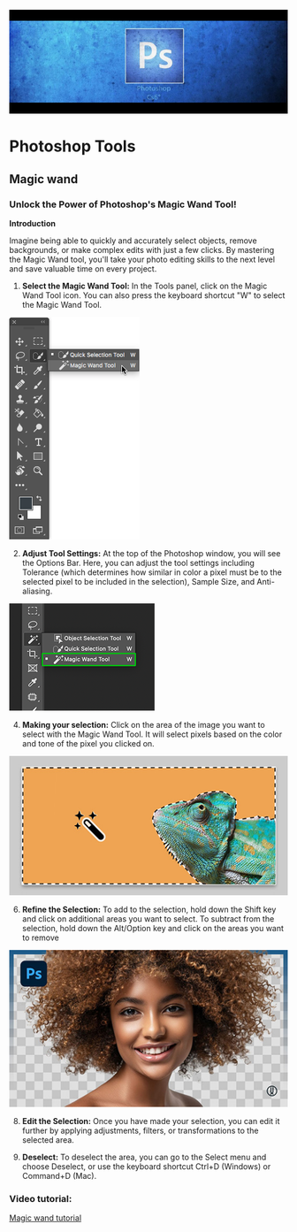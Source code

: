 ![alt text][def]

# Photoshop Tools
## Magic wand 
### Unlock the Power of Photoshop's Magic Wand Tool!
**Introduction** 

Imagine being able to quickly and accurately select objects, remove backgrounds, or make complex edits with just a few clicks. By mastering the Magic Wand tool, you'll take your photo editing skills to the next level and save valuable time on every project. 

1. **Select the Magic Wand Tool:**  In the Tools panel, click on the Magic Wand Tool icon. You can also press the keyboard shortcut "W" to select the Magic Wand Tool.

![Select Magic wand](magic-wand-tool-shortcut.png)

2. **Adjust Tool Settings:** At the top of the Photoshop window, you will see the Options Bar. Here, you can adjust the tool settings including Tolerance (which determines how similar in color a pixel must be to the selected pixel to be included in the selection), Sample Size, and Anti-aliasing.
   
![alt text](<Option bar.png>)

4. **Making your selection:** Click on the area of the image you want to select with the Magic Wand Tool. It will select pixels based on the color and tone of the pixel you clicked on.
   
![alt text](MagicWand-hero-2x-2x.jpg.img.jpg) 

6. **Refine the Selection:** To add to the selection, hold down the Shift key and click on additional areas you want to select. To subtract from the selection, hold down the Alt/Option key and click on the areas you want to remove
   
   
![alt text](maxresdefault.jpg)

8. **Edit the Selection:** Once you have made your selection, you can edit it further by applying adjustments, filters, or transformations to the selected area. 

9. **Deselect:** To deselect the area, you can go to the Select menu and choose Deselect, or use the keyboard shortcut Ctrl+D (Windows) or Command+D (Mac). 

### Video tutorial:  
[Magic wand tutorial](https://www.youtube.com/watch?v=Dl9TYrUzeMc)




[def]: Layout.png
